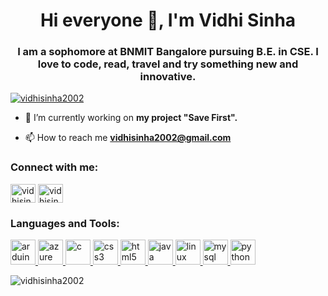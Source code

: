 <h1 align="center">Hi everyone 👋, I'm Vidhi Sinha</h1>
<h3 align="center">I am a sophomore at BNMIT Bangalore pursuing B.E. in CSE. I love to code, read, travel and try something new and innovative.</h3>

<p align="left"> <a href="https://github.com/ryo-ma/github-profile-trophy"><img src="https://github-profile-trophy.vercel.app/?username=vidhisinha2002" alt="vidhisinha2002" /></a> </p>

- 🔭 I’m currently working on **my project "Save First".**

- 📫 How to reach me **vidhisinha2002@gmail.com**

<h3 align="left">Connect with me:</h3>
<p align="left">
<a href="https://linkedin.com/in/vidhisinha2002" target="blank"><img align="center" src="https://cdn.jsdelivr.net/npm/simple-icons@3.0.1/icons/linkedin.svg" alt="vidhisinha2002" height="30" width="40" /></a>
<a href="https://instagram.com/vidhisinha2002" target="blank"><img align="center" src="https://cdn.jsdelivr.net/npm/simple-icons@3.0.1/icons/instagram.svg" alt="vidhisinha2002" height="30" width="40" /></a>
</p>

<h3 align="left">Languages and Tools:</h3>
<p align="left"> <a href="https://www.arduino.cc/" target="_blank"> <img src="https://cdn.worldvectorlogo.com/logos/arduino-1.svg" alt="arduino" width="40" height="40"/> </a> <a href="https://azure.microsoft.com/en-in/" target="_blank"> <img src="https://www.vectorlogo.zone/logos/microsoft_azure/microsoft_azure-icon.svg" alt="azure" width="40" height="40"/> </a> <a href="https://www.cprogramming.com/" target="_blank"> <img src="https://devicons.github.io/devicon/devicon.git/icons/c/c-original.svg" alt="c" width="40" height="40"/> </a> <a href="https://www.w3schools.com/css/" target="_blank"> <img src="https://devicons.github.io/devicon/devicon.git/icons/css3/css3-original-wordmark.svg" alt="css3" width="40" height="40"/> </a> <a href="https://www.w3.org/html/" target="_blank"> <img src="https://devicons.github.io/devicon/devicon.git/icons/html5/html5-original-wordmark.svg" alt="html5" width="40" height="40"/> </a> <a href="https://www.java.com" target="_blank"> <img src="https://devicons.github.io/devicon/devicon.git/icons/java/java-original-wordmark.svg" alt="java" width="40" height="40"/> </a> <a href="https://www.linux.org/" target="_blank"> <img src="https://devicons.github.io/devicon/devicon.git/icons/linux/linux-original.svg" alt="linux" width="40" height="40"/> </a> <a href="https://www.mysql.com/" target="_blank"> <img src="https://devicons.github.io/devicon/devicon.git/icons/mysql/mysql-original-wordmark.svg" alt="mysql" width="40" height="40"/> </a> <a href="https://www.python.org" target="_blank"> <img src="https://devicons.github.io/devicon/devicon.git/icons/python/python-original.svg" alt="python" width="40" height="40"/> </a> </p>

<p><img align="center" src="https://github-readme-stats.vercel.app/api/top-langs?username=vidhisinha2002&show_icons=true&locale=en&layout=compact" alt="vidhisinha2002" /></p>
